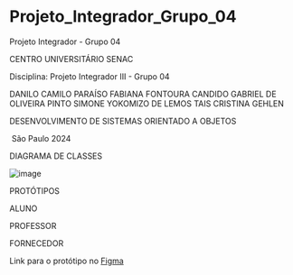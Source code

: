 # Projeto_Integrador_Grupo_04
Projeto Integrador - Grupo 04

<p align="'center">
 CENTRO UNIVERSITÁRIO SENAC 

Disciplina: Projeto Integrador III - Grupo 04

DANILO CAMILO PARAÍSO
FABIANA FONTOURA CANDIDO
GABRIEL DE OLIVEIRA PINTO
SIMONE YOKOMIZO DE LEMOS
TAIS CRISTINA GEHLEN 

DESENVOLVIMENTO DE SISTEMAS ORIENTADO A OBJETOS


​
São Paulo
2024

</p>

DIAGRAMA DE CLASSES

![image](https://github.com/Projeto-Integrador-04-POO/Projeto_Integrador_Grupo_04/assets/99208999/8b7522b9-9c6f-4907-b732-6eb0cd57d9a1)

PROTÓTIPOS

ALUNO 

PROFESSOR

FORNECEDOR 





Link para o protótipo no [Figma]([URL_do_link](https://www.figma.com/file/0CFysDmAj76255XK00jl20/Projeto-Integrador?type=design&node-id=1-44&mode=design&t=yEDYbHYB4KH420pX-0)https://www.figma.com/file/0CFysDmAj76255XK00jl20/Projeto-Integrador?type=design&node-id=1-44&mode=design&t=yEDYbHYB4KH420pX-0)


